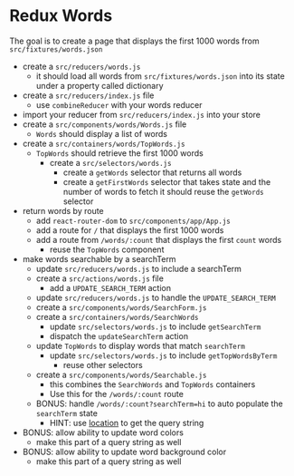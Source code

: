 # Redux Words

The goal is to create a page that displays the first 1000 words from `src/fixtures/words.json`

* create a `src/reducers/words.js`
  * it should load all words from `src/fixtures/words.json` into its state under
    a property called dictionary
* create a `src/reducers/index.js` file
  * use `combineReducer` with your words reducer
* import your reducer from `src/reducers/index.js` into your store
* create a `src/components/words/Words.js` file
  * `Words` should display a list of words
* create a `src/containers/words/TopWords.js`
  * `TopWords` should retrieve the first 1000 words
    * create a `src/selectors/words.js`
      * create a `getWords` selector that returns all words
      * create a `getFirstWords` selector that takes state and the number of words to fetch
        it should reuse the `getWords` selector
* return words by route
  * add `react-router-dom` to `src/components/app/App.js`
  * add a route for `/` that displays the first 1000 words
  * add a route from `/words/:count` that displays the first `count` words
    * reuse the `TopWords` component
* make words searchable by a searchTerm
  * update `src/reducers/words.js` to include a searchTerm
  * create a `src/actions/words.js` file
    * add a `UPDATE_SEARCH_TERM` action
  * update `src/reducers/words.js` to handle the `UPDATE_SEARCH_TERM`
  * create a `src/components/words/SearchForm.js`
  * create a `src/containers/words/SearchWords`
    * update `src/selectors/words.js` to include `getSearchTerm`
    * dispatch the `updateSearchTerm` action
  * update `TopWords` to display words that match `searchTerm`
    * update `src/selectors/words.js` to include `getTopWordsByTerm`
      * reuse other selectors
  * create a `src/components/words/Searchable.js`
    * this combines the `SearchWords` and `TopWords` containers
    * Use this for the `/words/:count` route
  * BONUS: handle `/words/:count?searchTerm=hi` to auto populate the `searchTerm` state
    * HINT: use [location](https://reacttraining.com/react-router/web/api/location) to get the
      query string
* BONUS: allow ability to update word colors
  * make this part of a query string as well
* BONUS: allow ability to update word background color
  * make this part of a query string as well
